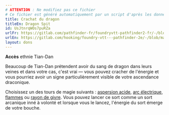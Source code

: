 ```yaml
---
# ATTENTION : Ne modifiez pas ce fichier
# Ce fichier est généré automatiquement par un script d'après les données du module Foundry VTT officiel et de sa traduction
title: Crachat du dragon
titleEn: Dragon Spit
id: UsJtnrqWOs7puRZa
urlFr: https://gitlab.com/pathfinder-fr/foundryvtt-pathfinder2-fr/-/blob/master/data/feats/UsJtnrqWOs7puRZa.htm
urlEn: https://gitlab.com/hooking/foundry-vtt---pathfinder-2e/-/blob/master/packs/data/feats.db/dragon-spit.json
layout: dons
---
```

**Accès** ethnie Tian-Dan

Beaucoup de Tian-Dan prétendent avoir du sang de dragon dans leurs veines et dans votre cas, c'est vrai — vous pouvez cracher de l'énergie et vous pourriez avoir un signe particulièrement visible de votre ascendance draconique.

Choisissez un des tours de  magie suivants : [aspersion acide](../sorts/aspersion-d'acide.html), [arc électrique](../sorts/arc-électrique.html), [flammes](../sorts/flammes.html) ou [rayon de givre](../sorts/rayon-de-givre.html). Vous pouvez lancer ce sort comme un sort arcanique inné à volonté et lorsque vous le lancez, l'énergie du sort émerge de votre bouche.
